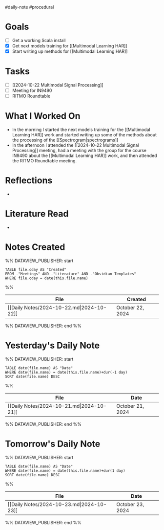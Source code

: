#daily-note #procedural 

# Goals

- [ ] Get a working Scala install
- [x] Get next models training for [[Multimodal Learning HAR]]
- [x] Start writing up methods for [[Multimodal Learning HAR]]

# Tasks

- [ ] [[2024-10-22 Multimodal Signal Processing]]
- [ ] Meeting for IN9490
- [ ] RITMO Roundtable

# What I Worked On

- In the morning I started the next models training for the [[Multimodal Learning HAR]] work and started writing up some of the methods about the processing of the [[Spectrogram|spectrograms]]
- In the afternoon I attended the [[2024-10-22 Multimodal Signal Processing]] meeting, had a meeting with the group for the course IN9490 about the [[Multimodal Learning HAR]] work, and then attended the RITMO Roundtable meeting.

# Reflections

- 

# Literature Read

- 

# Notes Created


%% DATAVIEW_PUBLISHER: start
```dataview
TABLE file.cday AS "Created"
FROM -"Meetings" AND -"Literature" AND -"Obsidian Templates"
WHERE file.cday = date(this.file.name)
```
%%

| File                                      | Created          |
| ----------------------------------------- | ---------------- |
| [[Daily Notes/2024-10-22.md\|2024-10-22]] | October 22, 2024 |

%% DATAVIEW_PUBLISHER: end %%

# Yesterday's Daily Note

%% DATAVIEW_PUBLISHER: start
```dataview
TABLE date(file.name) AS "Date"
WHERE date(file.name) = date(this.file.name)+dur(-1 day)
SORT date(file.name) DESC
```
%%

| File                                      | Date             |
| ----------------------------------------- | ---------------- |
| [[Daily Notes/2024-10-21.md\|2024-10-21]] | October 21, 2024 |

%% DATAVIEW_PUBLISHER: end %%
# Tomorrow's Daily Note

%% DATAVIEW_PUBLISHER: start
```dataview
TABLE date(file.name) AS "Date"
WHERE date(file.name) = date(this.file.name)+dur(1 day)
SORT date(file.name) DESC
```
%%

| File                                      | Date             |
| ----------------------------------------- | ---------------- |
| [[Daily Notes/2024-10-23.md\|2024-10-23]] | October 23, 2024 |

%% DATAVIEW_PUBLISHER: end %%


